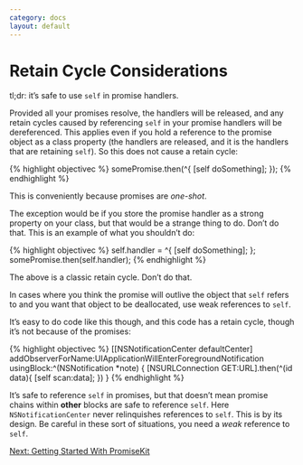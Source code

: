 ```yaml
---
category: docs
layout: default
---
```


<h1>Retain Cycle Considerations</h1>

tl;dr: it’s safe to use `self` in promise handlers.

Provided all your promises resolve, the handlers will be released, and any retain cycles caused by referencing `self` in your promise handlers will be dereferenced. This applies even if you hold a reference to the promise object as a class property (the handlers are released, and it is the handlers that are retaining `self`). So this does not cause a retain cycle:

{% highlight objectivec %}
somePromise.then(^{
    [self doSomething];
});
{% endhighlight %}

This is conveniently because promises are *one-shot*.

The exception would be if you store the promise handler as a strong property on your class, but that would be a strange thing to do. Don’t do that. This is an example of what you shouldn’t do:

{% highlight objectivec %}
self.handler = ^{
    [self doSomething];
};
somePromise.then(self.handler);
{% endhighlight %}

The above is a classic retain cycle. Don’t do that.

In cases where you think the promise will outlive the object that `self` refers to and you want that object to be deallocated, use weak references to `self`.

It’s easy to do code like this though, and this code has a retain cycle, though it’s not because of the promises:

{% highlight objectivec %}
[[NSNotificationCenter defaultCenter] addObserverForName:UIApplicationWillEnterForegroundNotification usingBlock:^(NSNotification *note) {
	[NSURLConnection GET:URL].then(^(id data){
		[self scan:data];
	})
}
{% endhighlight %}

It’s safe to reference `self` in promises, but that doesn’t mean promise chains within **other** blocks are safe to reference `self`. Here `NSNotificationCenter` never relinquishes references to `self`. This is by its design. Be careful in these sort of situations, you need a *weak* reference to `self`.

<div><a class="pagination" href="/getting-started">Next: Getting Started With PromiseKit</a></div>
